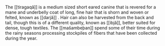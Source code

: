 The [[tiragaqă]] is a medium sized short eared canine that is revered for a mane and underbelly coat of long, fine hair that is shorn and woven or felted, known as  [[darjă]] . Hair can also be harvested from the back and tail, though this is of a different quality, known as [[ibjă]], better suited for dense, tough textiles. The [[mašambeþan]] spend some of their time during the rainy seasons processing stockpiles of fibers that have been collected during the year. 